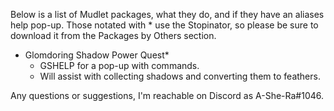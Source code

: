 Below is a list of Mudlet packages, what they do, and if they have an aliases help pop-up. Those notated with * use the Stopinator, so please be sure to download it from the Packages by Others section.

 - Glomdoring Shadow Power Quest*
   - GSHELP for a pop-up with commands.
   - Will assist with collecting shadows and converting them to feathers.

Any questions or suggestions, I'm reachable on Discord as A-She-Ra#1046.
